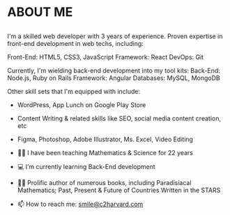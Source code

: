 # ABOUT ME
##
I'm a skilled web developer with 3 years of experience. 
Proven expertise in front-end development in web techs, including: 

Front-End: HTML5, CSS3, JavaScript 
Framework: React 
DevOps: Git 

Currently, I'm wielding back-end development into my tool kits:
Back-End: Node.js, Ruby on Rails
Framework: Angular
Databases: MySQL, MongoDB 

Other skill sets that I'm equipped with include: 
- WordPress, App Lunch on Google Play Store
- Content Writing & related skills like SEO, social media content creation, etc
- Figma, Photoshop, Adobe Illustrator, Ms. Excel, Video Editing

- 👨‍💼 I have been teaching Mathematics & Science for 22 years
- 💻 I’m currently learning Back-End development
- 👨‍🏫 Prolific author of numerous books, including Paradisiacal Mathematics; Past, Present & Future of Countries Written in the STARS 
- 📫 How to reach me: smile@c2harvard.com


